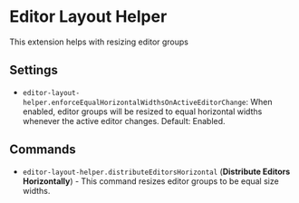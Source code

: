 # Editor Layout Helper

This extension helps with resizing editor groups

## Settings

- `editor-layout-helper.enforceEqualHorizontalWidthsOnActiveEditorChange`: When enabled, editor groups will be resized to equal horizontal widths whenever the active editor changes. Default: Enabled.

## Commands

- `editor-layout-helper.distributeEditorsHorizontal` (**Distribute Editors Horizontally**) - This command resizes editor groups to be equal size widths.
